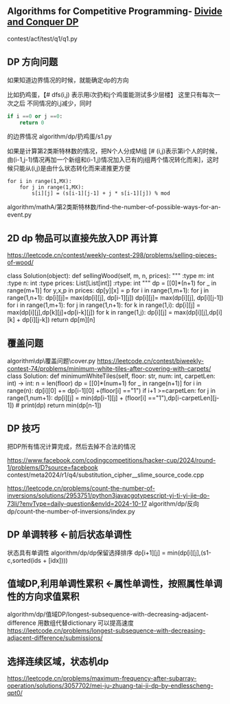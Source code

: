 ## Algorithms for Competitive Programming- [Divide and Conquer DP](https://cp-algorithms.com/dynamic_programming/divide-and-conquer-dp.html#generic-implementation)
contest/acf/test/q1/q1.py


## DP 方向问题
如果知道边界情况的时候，就能确定dp的方向

比如扔鸡蛋，【# dfs(i,j) 表示用i次扔和j个鸡蛋能测试多少层楼】 这里只有每次一次之后 不同情况的i,j减少，同时 
```python
if i ==0 or j ==0:
    return 0 
```
的边界情况
algorithm/dp/扔鸡蛋/s1.py

如果是计算第2类斯特林数的情况，把N个人分成M组 [# (i,j)表示第i个人的时候，由(i-1,j-1)情况再加一个新组和(i-1,j)情况加入已有的j组两个情况转化而来]，这时候只能从(i,j)是由什么状态转化而来递推更方便
```
for i in range(1,MX):
    for j in range(1,MX):
        s[i][j] = (s[i-1][j-1] + j * s[i-1][j]) % mod 
```
algorithm/mathA/第2类斯特林数/find-the-number-of-possible-ways-for-an-event.py

## 2D dp 物品可以直接先放入DP 再计算
https://leetcode.cn/contest/weekly-contest-298/problems/selling-pieces-of-wood/

class Solution(object):
    def sellingWood(self, m, n, prices):
        """
        :type m: int
        :type n: int
        :type prices: List[List[int]]
        :rtype: int
        """ 
        dp = [[0]*(n+1) for _ in range(m+1)]
        for y,x,p in prices:
            dp[y][x] = p
        for i in range(1,m+1):
            for j in range(1,n+1):
                dp[i][j]= max(dp[i][j], dp[i-1][j])
                dp[i][j]= max(dp[i][j], dp[i][j-1])
        for i in range(1,m+1):
            for j in range(1,n+1):
                for k in range(1,i):
                    dp[i][j] = max(dp[i][j],dp[k][j]+dp[i-k][j])
                for k in range(1,j):
                    dp[i][j] = max(dp[i][j],dp[i][k] + dp[i][j-k])
        return dp[m][n]

## 覆盖问题
algorithm\dp\覆盖问题\cover.py
https://leetcode.cn/contest/biweekly-contest-74/problems/minimum-white-tiles-after-covering-with-carpets/
class Solution:
    def minimumWhiteTiles(self, floor: str, num: int, carpetLen: int) -> int:
        n = len(floor)
        dp = [[0]*(num+1) for _ in range(n+1)]
        for i in range(n):
            dp[i][0] += dp[i-1][0] +(floor[i] =="1")
            if i+1 >=carpetLen:
                for j in range(1,num+1):
                    dp[i][j] = min(dp[i-1][j] + (floor[i] =="1"),dp[i-carpetLen][j-1])
       # print(dp)
        return min(dp[n-1])



## DP 技巧

把DP所有情况计算完成，然后去掉不合法的情况

https://www.facebook.com/codingcompetitions/hacker-cup/2024/round-1/problems/D?source=facebook
contest/meta2024/r1/q4/substitution_cipher__slime_source_code.cpp


https://leetcode.cn/problems/count-the-number-of-inversions/solutions/2953751/python3javacgotypescript-yi-ti-yi-jie-do-73li/?envType=daily-question&envId=2024-10-17
algorithm/dp/反向dp/count-the-number-of-inversions/index.py


## DP 单调转移 <-前后状态单调性
状态具有单调性
algorithm/dp/dp保留选择排序
dp[i+1][j] = min(dp[i][j],(s1-c,sorted(ids + [idx])))

## 值域DP,利用单调性累积  <-属性单调性，按照属性单调性的方向求值累积
algorithm/dp/值域DP/longest-subsequence-with-decreasing-adjacent-difference
用数组代替dictionary 可以提高速度  https://leetcode.cn/problems/longest-subsequence-with-decreasing-adjacent-difference/submissions/

## 选择连续区域，状态机dp

https://leetcode.cn/problems/maximum-frequency-after-subarray-operation/solutions/3057702/mei-ju-zhuang-tai-ji-dp-by-endlesscheng-qpt0/